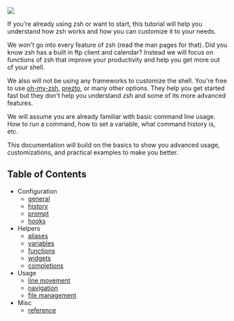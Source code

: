 ![](/img/banner.png)

If you're already using zsh or want to start, this tutorial will help you understand how zsh works and how you can customize it to your needs.

We won't go into every feature of zsh (read the man pages for that).
Did you know zsh has a built in ftp client and calendar?
Instead we will focus on functions of zsh that improve your productivity and help you get more out of your shell.

We also will not be using any frameworks to customize the shell.
You're free to use [oh-my-zsh](https://github.com/robbyrussell/oh-my-zsh), [prezto](https://github.com/sorin-ionescu/prezto), or many other options. They help you get started fast but they don't help you understand zsh and some of its more advanced features.

We will assume you are already familiar with basic command line usage.
How to run a command, how to set a variable, what command history is, etc.

This documentation will build on the basics to show you advanced usage, customizations, and practical examples to make you better.

## Table of Contents

* Configuration
    * [general](docs/config/general.md)
    * [history](docs/config/history.md)
    * [prompt](docs/config/prompt.md)
    * [hooks](docs/config/hooks.md)
* Helpers
    * [aliases](docs/helpers/aliases.md)
    * [variables](docs/helpers/variables.md)
    * [functions](docs/helpers/functions.md)
    * [widgets](docs/helpers/widgets.md)
    * [completions](docs/helpers/completions.md)
* Usage
    * [line movement](docs/usage/line_movement.md)
    * [navigation](docs/usage/navigation.md)
    * [file management](docs/usage/file_management.md)
* Misc
    * [reference](docs/misc/reference.md)
